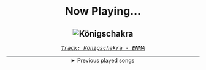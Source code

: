 <div align="center"> 
<h1>Now Playing...</h1>

![Königschakra](https://i.scdn.co/image/ab67616d00001e0231686d4642d409a0013a7428)
--
_<samp><a href="https://open.spotify.com/track/1aMZNULT5x5EHC1tceVcX4">Track: Königschakra - ENMA</a></samp>_

<div style="border: 1px #4B5054 solid"></div>
<details>
  <summary>
    Previous played songs
  </summary>
  <table>
    <thead>
      <tr>
        <th>
          Artist
        </th>
        <th>
          Song
        </th>
        <th>
          Link
        </th>
      </tr>
    </thead>
    <tbody>
      <tr><td>ENMA</td><td>Königschakra</td><td><a href="https://open.spotify.com/track/1aMZNULT5x5EHC1tceVcX4">https://open.spotify.com/track/1aMZNULT5x5EHC1tceVcX4</a></td></tr><tr><td>Anbu Monastir</td><td>Dattebayo</td><td><a href="https://open.spotify.com/track/0fVgS14RhyOpQ5oGuoHbE0">https://open.spotify.com/track/0fVgS14RhyOpQ5oGuoHbE0</a></td></tr><tr><td>Anbu Monastir</td><td>Madara Uchiha Origin</td><td><a href="https://open.spotify.com/track/3otEUEkrLWszdsW8Ppi7In">https://open.spotify.com/track/3otEUEkrLWszdsW8Ppi7In</a></td></tr><tr><td>Anbu Monastir</td><td>Hokage Cypher</td><td><a href="https://open.spotify.com/track/5hGU5YvNezwlFFLUg8VKtG">https://open.spotify.com/track/5hGU5YvNezwlFFLUg8VKtG</a></td></tr><tr><td>Anbu Monastir</td><td>Akatsuki Cypher</td><td><a href="https://open.spotify.com/track/7AV11Hq9Z1mF5RPR9Ikpw6">https://open.spotify.com/track/7AV11Hq9Z1mF5RPR9Ikpw6</a></td></tr><tr><td>Animetrix</td><td>Episch</td><td><a href="https://open.spotify.com/track/0BEq9q3XmPd4N8RRHwhi3L">https://open.spotify.com/track/0BEq9q3XmPd4N8RRHwhi3L</a></td></tr><tr><td>ENMA</td><td>Königschakra</td><td><a href="https://open.spotify.com/track/1aMZNULT5x5EHC1tceVcX4">https://open.spotify.com/track/1aMZNULT5x5EHC1tceVcX4</a></td></tr><tr><td>Anbu Monastir</td><td>Dattebayo</td><td><a href="https://open.spotify.com/track/0fVgS14RhyOpQ5oGuoHbE0">https://open.spotify.com/track/0fVgS14RhyOpQ5oGuoHbE0</a></td></tr><tr><td>Anbu Monastir</td><td>Madara Uchiha Origin</td><td><a href="https://open.spotify.com/track/3otEUEkrLWszdsW8Ppi7In">https://open.spotify.com/track/3otEUEkrLWszdsW8Ppi7In</a></td></tr><tr><td>Anbu Monastir</td><td>Hokage Cypher</td><td><a href="https://open.spotify.com/track/5hGU5YvNezwlFFLUg8VKtG">https://open.spotify.com/track/5hGU5YvNezwlFFLUg8VKtG</a></td></tr><tr><td>Ben Jammin' Beats</td><td>Away From The City</td><td><a href="https://open.spotify.com/track/2Qav2XBeDdiSAnKuvY783K">https://open.spotify.com/track/2Qav2XBeDdiSAnKuvY783K</a></td></tr><tr><td>May.Lu</td><td>Resurrection</td><td><a href="https://open.spotify.com/track/6AaESyM83s3rSz2FwIt25K">https://open.spotify.com/track/6AaESyM83s3rSz2FwIt25K</a></td></tr><tr><td>MujjO</td><td>Shrines</td><td><a href="https://open.spotify.com/track/0R4P89zc4a3VV3ilobOxhP">https://open.spotify.com/track/0R4P89zc4a3VV3ilobOxhP</a></td></tr><tr><td>NumbrXII</td><td>Protect The Family</td><td><a href="https://open.spotify.com/track/1AtxA13h9X6uBvuZNToF44">https://open.spotify.com/track/1AtxA13h9X6uBvuZNToF44</a></td></tr><tr><td>re os - REO MATSUMOTO</td><td>Wanderer</td><td><a href="https://open.spotify.com/track/61CgImK00bmRZnPuX3vGD1">https://open.spotify.com/track/61CgImK00bmRZnPuX3vGD1</a></td></tr><tr><td>re os - REO MATSUMOTO</td><td>Marrakesh</td><td><a href="https://open.spotify.com/track/2GMO1NX6zjnC8wJkwXvCMC">https://open.spotify.com/track/2GMO1NX6zjnC8wJkwXvCMC</a></td></tr><tr><td>Mister Decaf</td><td>Sunrise Blend</td><td><a href="https://open.spotify.com/track/43BgbmLgMFmpxpeOC09iKh">https://open.spotify.com/track/43BgbmLgMFmpxpeOC09iKh</a></td></tr><tr><td>Bunky</td><td>The Good Vibe</td><td><a href="https://open.spotify.com/track/3022fV1l16jxujadTePPz9">https://open.spotify.com/track/3022fV1l16jxujadTePPz9</a></td></tr><tr><td>Kiabits</td><td>Love Scene</td><td><a href="https://open.spotify.com/track/1mchb7FpG2vQ57NGYokDuc">https://open.spotify.com/track/1mchb7FpG2vQ57NGYokDuc</a></td></tr><tr><td>Currents</td><td>So Alone</td><td><a href="https://open.spotify.com/track/6ZGYEIAm0dMsyQP6wAZuXd">https://open.spotify.com/track/6ZGYEIAm0dMsyQP6wAZuXd</a></td></tr>
    </tbody>
  </table>
</details>

</div>
